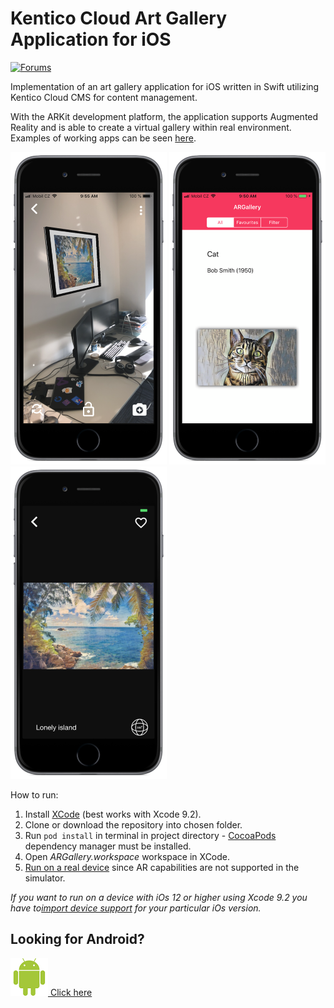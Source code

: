# Kentico Cloud Art Gallery Application for iOS

[![Forums](https://img.shields.io/badge/chat-on%20forums-orange.svg)](https://forums.kenticocloud.com) 

Implementation of an art gallery application for iOS written in Swift utilizing Kentico Cloud CMS for content management.

With the ARKit development platform, the application supports Augmented Reality and is able to create a virtual gallery within real environment. Examples of working apps can be seen [here](https://is.muni.cz/th/yabmm/videos.zip).

<p float="left">
  <img src="https://raw.githubusercontent.com/Kentico/argallery-ios/master/screenshots/inAction.PNG" width="250" height="500"/>
  <img src="https://raw.githubusercontent.com/Kentico/argallery-ios/master/screenshots/thumbnail.PNG" width="250" height="500"/>
  <img src="https://raw.githubusercontent.com/Kentico/argallery-ios/master/screenshots/preview.PNG" width="250" height="500"/>
</p>

How to run:
1. Install [XCode](https://developer.apple.com/xcode/) (best works with Xcode 9.2).
1. Clone or download the repository into chosen folder.
1. Run `pod install` in terminal in project directory - [CocoaPods](https://cocoapods.org/) dependency manager must be installed.
1. Open *ARGallery.workspace* workspace in XCode.
1. [Run on a real device](https://help.apple.com/xcode/mac/current/#/dev5a825a1ca) since AR capabilities are not supported in the simulator.

*If you want to run on a device with iOs 12 or higher using Xcode 9.2 you have to[import device support](https://github.com/filsv/iPhoneOSDeviceSupport) for your particular iOs version.*


## Looking for Android?
[![Google Android](./screenshots/android.png) Click here](https://github.com/Kentico/argallery-android)
